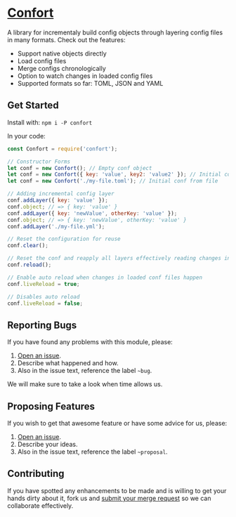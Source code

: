# [Confort](https://gitlab.com/GCSBOSS/confort)

A library for incrementaly build config objects through layering config files in many formats.
Check out the features:

- Support native objects directly
- Load config files
- Merge configs chronologically
- Option to watch changes in loaded config files
- Supported formats so far: TOML, JSON and YAML

## Get Started

Install with: `npm i -P confort`

In your code:

```js
const Confort = require('confort');

// Constructor Forms
let conf = new Confort(); // Empty conf object
let conf = new Confort({ key: 'value', key2: 'value2' }); // Initial conf from objects
let conf = new Confort('./my-file.toml'); // Initial conf from file

// Adding incremental config layer
conf.addLayer({ key: 'value' });
conf.object; // => { key: 'value' }
conf.addLayer({ key: 'newValue', otherKey: 'value' });
conf.object; // => { key: 'newValue', otherKey: 'value' }
conf.addLayer('./my-file.yml');

// Reset the configuration for reuse
conf.clear();

// Reset the conf and reapply all layers effectively reading changes in files
conf.reload();

// Enable auto reload when changes in loaded conf files happen
conf.liveReload = true;

// Disables auto reload
conf.liveReload = false;
```

## Reporting Bugs
If you have found any problems with this module, please:

1. [Open an issue](https://gitlab.com/GCSBOSS/confort/issues/new).
2. Describe what happened and how.
3. Also in the issue text, reference the label `~bug`.

We will make sure to take a look when time allows us.

## Proposing Features
If you wish to get that awesome feature or have some advice for us, please:
1. [Open an issue](https://gitlab.com/GCSBOSS/confort/issues/new).
2. Describe your ideas.
3. Also in the issue text, reference the label `~proposal`.

## Contributing
If you have spotted any enhancements to be made and is willing to get your hands
dirty about it, fork us and
[submit your merge request](https://gitlab.com/GCSBOSS/confort/merge_requests/new)
so we can collaborate effectively.
